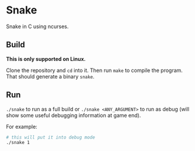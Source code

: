 # Snake
Snake in C using ncurses.

## Build
**This is only supported on Linux.**

Clone the repository and `cd` into it. Then run `make` to compile the program. That should generate a binary `snake`.

## Run
`./snake` to run as a full build or `./snake <ANY_ARGUMENT>` to run as debug (will show some useful debugging information at game end).

For example:
```bash
# this will put it into debug mode
./snake 1
```
